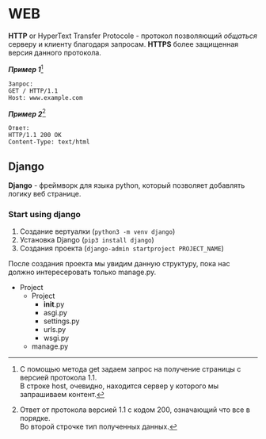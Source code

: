 # WEB

**HTTP** or HyperText Transfer Protocole - протокол позволяющий *общаться* серверу и клиенту благодаря запросам.
**HTTPS** более защищенная версия данного протокола.

***Пример 1***[^get]
```
Запрос:
GET / HTTP/1.1
Host: www.example.com
```

***Пример 2***[^answer]
```
Ответ:
HTTP/1.1 200 OK
Content-Type: text/html
```

[^get]: С помощью метода get задаем запрос на получение страницы с версией протокола 1.1.<br>
В строке host, очевидно, находится сервер у которого мы запрашиваем контент.

[^answer]: Ответ от протокола версией 1.1 с кодом 200, означающий что все в порядке.<br>
Во второй строчке тип полученных данных.


## Django

**Django** - фреймворк для языка python, который позволяет добавлять логику веб странице.

### Start using django

1. Создание вертуалки (`python3 -m venv django`)
2. Установка Django (`pip3 install django`)
3. Создания проекта (`django-admin startproject PROJECT_NAME`)

После создания проекта мы увидим данную структуру, пока нас должно интересеровать только manage.py.

- Project
    - Project
        - __init__.py
        - asgi.py
        - settings.py
        - urls.py
        - wsgi.py
    - manage.py
